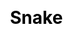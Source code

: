 ---
title: Snake
layout: dream_interpretation/kind_single
description: Dream interpretation - animal - snake.
js: []
css: ["css/luck/dream_interpretation/dream_interpretation.css"]
---